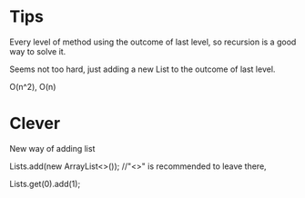 # Tips

Every level of method using the outcome of last level, so recursion is a good way to solve it.

Seems not too hard, just adding a new List to the outcome of last level.

O(n^2), O(n)

# Clever

New way of adding list

Lists.add(new ArrayList<>());   //"<>" is recommended to leave there,

Lists.get(0).add(1);
